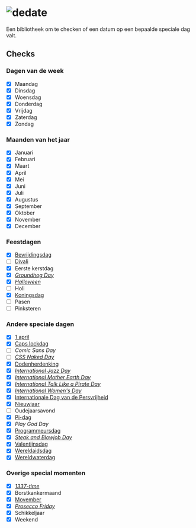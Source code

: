 # ![dedate](https://deidee.com/logo.png?str=deDate)

Een bibliotheek om te checken of een datum op een bepaalde speciale dag valt.

## Checks

### Dagen van de week

- [x] Maandag
- [x] Dinsdag
- [x] Woensdag
- [x] Donderdag
- [x] Vrijdag
- [x] Zaterdag
- [x] Zondag

### Maanden van het jaar

- [x] Januari
- [x] Februari
- [x] Maart
- [x] April
- [x] Mei
- [x] Juni
- [x] Juli
- [x] Augustus
- [x] September
- [x] Oktober
- [x] November
- [x] December

### Feestdagen

- [x] [Bevrijdingsdag](https://nl.wikipedia.org/wiki/Bevrijdingsdag)
- [ ] [Divali](https://nl.wikipedia.org/wiki/Divali)
- [x] Eerste kerstdag
- [x] [_Groundhog Day_](https://nl.wikipedia.org/wiki/Groundhog_Day_(feestdag))
- [x] [_Halloween_](https://nl.wikipedia.org/wiki/Halloween)
- [ ] Holi
- [x] [Koningsdag](https://nl.wikipedia.org/wiki/Koningsdag_(Nederland))
- [ ] Pasen
- [ ] Pinksteren

### Andere speciale dagen

- [x] [1 april](https://nl.wikipedia.org/wiki/1_aprilgrap)
- [x] [Caps lockdag](https://nl.wikipedia.org/wiki/Caps_lock#Internationale_Caps_lockdag)
- [ ] _Comic Sans Day_
- [ ] [_CSS Naked Day_](https://web.archive.org/web/20120317143559/http://naked.dustindiaz.com/)
- [x] [Dodenherdenking](https://nl.wikipedia.org/wiki/Nationale_Dodenherdenking)
- [x] [_International Jazz Day_](https://en.wikipedia.org/wiki/International_Jazz_Day)
- [x] [_International Mother Earth Day_](https://en.wikipedia.org/wiki/International_Mother_Earth_Day)
- [x] [_International Talk Like a Pirate Day_](https://en.wikipedia.org/wiki/International_Talk_Like_a_Pirate_Day)
- [x] [_International Women's Day_](https://en.wikipedia.org/wiki/International_Women%27s_Day)
- [x] [Internationale Dag van de Persvrijheid](https://nl.wikipedia.org/wiki/Internationale_Dag_van_de_Persvrijheid)
- [x] [Nieuwjaar](https://nl.wikipedia.org/wiki/Nieuwjaar)
- [ ] Oudejaarsavond
- [x] [Pi-dag](https://nl.wikipedia.org/wiki/Pi-dag)
- [x] _Play God Day_
- [x] [Programmeursdag](https://nl.wikipedia.org/wiki/Programmeursdag)
- [x] [_Steak and Blowjob Day_](https://en.wikipedia.org/wiki/Steak_and_Blowjob_Day)
- [x] [Valentijnsdag](https://nl.wikipedia.org/wiki/Valentijnsdag)
- [x] [Wereldaidsdag](https://nl.wikipedia.org/wiki/Wereldaidsdag)
- [x] [Wereldwaterdag](https://nl.wikipedia.org/wiki/Wereldwaterdag)

### Overige special momenten

- [x] [_1337-time_](https://nl.wikipedia.org/wiki/Leet)
- [x] Borstkankermaand
- [x] [Movember](https://nl.movember.com/)
- [x] [_Prosecco Friday_](https://proseccofriday.com/)
- [x] Schikkeljaar
- [x] Weekend
